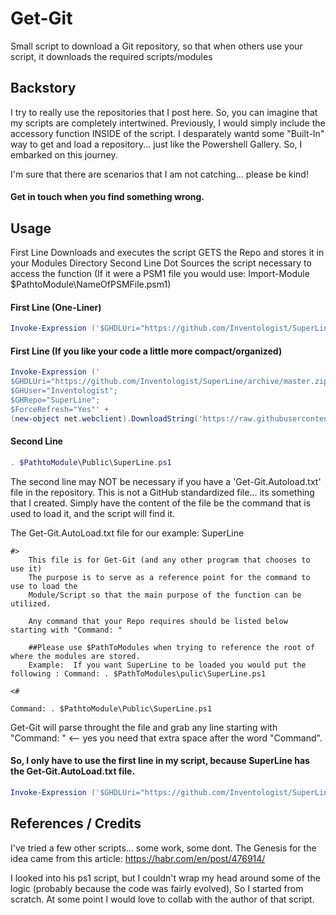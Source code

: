 # Get-Git
Small script to download a Git repository, so that when others use your script, it downloads the required  scripts/modules
 
## Backstory
I try to really use the repositories that I post here.  So, you can imagine that my scripts are completely intertwined.
Previously, I would simply include the accessory function INSIDE of the script.  I desparately wantd some "Built-In" way to get and load a repository... just like the Powershell Gallery.  So, I embarked on this journey.

I'm sure that there are scenarios that I am not catching... please be kind!
#### Get in touch when you find something wrong.

## Usage
First Line Downloads and executes the script GETS the Repo and stores it in your Modules Directory
Second Line Dot Sources the script necessary to access the function (If it were a PSM1 file you would use: Import-Module $PathtoModule\NameOfPSMFile.psm1)
    
#### First Line (One-Liner)
```powershell
Invoke-Expression ('$GHDLUri="https://github.com/Inventologist/SuperLine/archive/master.zip";$GHUser="Inventologist";$GHRepo="SuperLine"' + (new-object net.webclient).DownloadString('https://raw.githubusercontent.com/Inventologist/Get-Git/master/Get-Git.ps1'))
```
#### First Line (If you like your code a little more compact/organized)
```powershell
Invoke-Expression ('
$GHDLUri="https://github.com/Inventologist/SuperLine/archive/master.zip";
$GHUser="Inventologist";
$GHRepo="SuperLine";
$ForceRefresh="Yes"' + 
(new-object net.webclient).DownloadString('https://raw.githubusercontent.com/Inventologist/Get-Git/master/Get-Git.ps1'))
```

#### Second Line
```powershell
. $PathtoModule\Public\SuperLine.ps1
```
    
The second line may NOT be necessary if you have a 'Get-Git.Autoload.txt' file in the repository.  This is not a GitHub standardized file... its something that I created.
Simply have the content of the file be the command that is used to load it, and the script will find it.

The Get-Git.AutoLoad.txt file for our example: SuperLine
```
#>
    This file is for Get-Git (and any other program that chooses to use it)
    The purpose is to serve as a reference point for the command to use to load the 
    Module/Script so that the main purpose of the function can be utilized.

    Any command that your Repo requires should be listed below starting with "Command: "

    ##Please use $PathToModules when trying to reference the root of where the modules are stored.
    Example:  If you want SuperLine to be loaded you would put the following : Command: . $PathToModules\pulic\SuperLine.ps1

<#

Command: . $PathtoModule\Public\SuperLine.ps1
```

Get-Git will parse throught the file and grab any line starting with "Command: "  <-- yes you need that extra space after the word "Command".

#### So, I only have to use the first line in my script, because SuperLine has the Get-Git.AutoLoad.txt file.
```powershell
Invoke-Expression ('$GHDLUri="https://github.com/Inventologist/SuperLine/archive/master.zip";$GHUser="Inventologist";$GHRepo="SuperLine"' + (new-object net.webclient).DownloadString('https://raw.githubusercontent.com/Inventologist/Get-Git/master/Get-Git.ps1'))
```

## References / Credits
I've tried a few other scripts... some work, some dont.  The Genesis for the idea came from this article:
https://habr.com/en/post/476914/

I looked into his ps1 script, but I couldn't wrap my head around some of the logic (probably because the code was fairly evolved), So I started from scratch.  At some point I would love to collab with the author of that script.
 
 
